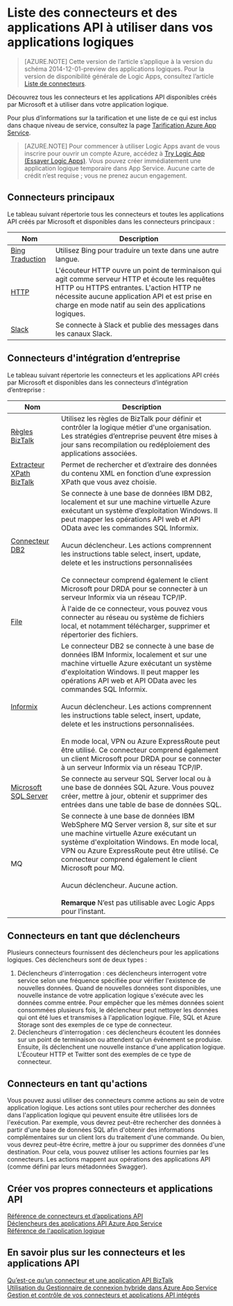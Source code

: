 <properties
    pageTitle="Liste des connecteurs et applications API disponibles | Microsoft Azure App Service"
    description="En savoir plus sur les connecteurs et les applications API dans Azure App Service"
    services="logic-apps"
    documentationCenter=""
    authors="MandiOhlinger"
    manager="erikre"
    editor="cgronlun"/>

<tags
    ms.service="logic-apps"
    ms.workload="integration"
    ms.tgt_pltfrm="na"
    ms.devlang="na"
    ms.topic="get-started-article"
    ms.date="09/01/2016"
    ms.author="mandia"/>



# <a name="list-of-connectors-and-api-apps-to-use-in-your-logic-apps"></a>Liste des connecteurs et des applications API à utiliser dans vos applications logiques
>[AZURE.NOTE] Cette version de l’article s’applique à la version du schéma 2014-12-01-preview des applications logiques. Pour la version de disponibilité générale de Logic Apps, consultez l’article [Liste de connecteurs](../connectors/apis-list.md).

Découvrez tous les connecteurs et les applications API disponibles créés par Microsoft et à utiliser dans votre application logique.

Pour plus d’informations sur la tarification et une liste de ce qui est inclus dans chaque niveau de service, consultez la page [Tarification Azure App Service](https://azure.microsoft.com/pricing/details/app-service/).

> [AZURE.NOTE] Pour commencer à utiliser Logic Apps avant de vous inscrire pour ouvrir un compte Azure, accédez à [Try Logic App (Essayer Logic Apps)](https://tryappservice.azure.com/?appservice=logic). Vous pouvez créer immédiatement une application logique temporaire dans App Service. Aucune carte de crédit n’est requise ; vous ne prenez aucun engagement.

## <a name="core-connectors"></a>Connecteurs principaux
Le tableau suivant répertorie tous les connecteurs et toutes les applications API créés par Microsoft et disponibles dans les connecteurs principaux :

Nom | Description
--- | ---
[Bing Traduction](https://azure.microsoft.com/marketplace/partners/bing/microsofttranslator/) | Utilisez Bing pour traduire un texte dans une autre langue.
[HTTP](app-service-logic-connector-http.md) | L'écouteur HTTP ouvre un point de terminaison qui agit comme serveur HTTP et écoute les requêtes HTTP ou HTTPS entrantes. L'action HTTP ne nécessite aucune application API et est prise en charge en mode natif au sein des applications logiques.
[Slack](app-service-logic-connector-slack.md) | Se connecte à Slack et publie des messages dans les canaux Slack.


## <a name="enterprise-integration-connectors"></a>Connecteurs d'intégration d’entreprise
Le tableau suivant répertorie les connecteurs et les applications API créés par Microsoft et disponibles dans les connecteurs d’intégration d’entreprise :

Nom  | Description
------------- | -------------
[Règles BizTalk](app-service-logic-use-biztalk-rules.md) | Utilisez les règles de BizTalk pour définir et contrôler la logique métier d'une organisation. Les stratégies d’entreprise peuvent être mises à jour sans recompilation ou redéploiement des applications associées.
[Extracteur XPath BizTalk](app-service-logic-xpath-extract.md) | Permet de rechercher et d’extraire des données du contenu XML en fonction d’une expression XPath que vous avez choisie.
[Connecteur DB2](app-service-logic-connector-db2.md) | Se connecte à une base de données IBM DB2, localement et sur une machine virtuelle Azure exécutant un système d’exploitation Windows. Il peut mapper les opérations API web et API OData avec les commandes SQL Informix. <br/><br/>Aucun déclencheur. Les actions comprennent les instructions table select, insert, update, delete et les instructions personnalisées<br/><br/>Ce connecteur comprend également le client Microsoft pour DRDA pour se connecter à un serveur Informix via un réseau TCP/IP.
[File](app-service-logic-connector-file.md) | À l'aide de ce connecteur, vous pouvez vous connecter au réseau ou système de fichiers local, et notamment télécharger, supprimer et répertorier des fichiers.
[Informix](app-service-logic-connector-informix.md) | Le connecteur DB2 se connecte à une base de données IBM Informix, localement et sur une machine virtuelle Azure exécutant un système d'exploitation Windows. Il peut mapper les opérations API web et API OData avec les commandes SQL Informix.<br/><br/>Aucun déclencheur. Les actions comprennent les instructions table select, insert, update, delete et les instructions personnalisées.<br/><br/>En mode local, VPN ou Azure ExpressRoute peut être utilisé. Ce connecteur comprend également un client Microsoft pour DRDA pour se connecter à un serveur Informix via un réseau TCP/IP.
[Microsoft SQL Server](app-service-logic-connector-sql.md) | Se connecte au serveur SQL Server local ou à une base de données SQL Azure. Vous pouvez créer, mettre à jour, obtenir et supprimer des entrées dans une table de base de données SQL.
MQ | Se connecte à une base de données IBM WebSphere MQ Server version 8, sur site et sur une machine virtuelle Azure exécutant un système d'exploitation Windows. En mode local, VPN ou Azure ExpressRoute peut être utilisé. Ce connecteur comprend également le client Microsoft pour MQ.<br/><br/>Aucun déclencheur. Aucune action.<br/><br/>**Remarque** N’est pas utilisable avec Logic Apps pour l’instant.

## <a name="connectors-as-triggers"></a>Connecteurs en tant que déclencheurs
Plusieurs connecteurs fournissent des déclencheurs pour les applications logiques. Ces déclencheurs sont de deux types :

1. Déclencheurs d'interrogation : ces déclencheurs interrogent votre service selon une fréquence spécifiée pour vérifier l'existence de nouvelles données. Quand de nouvelles données sont disponibles, une nouvelle instance de votre application logique s'exécute avec les données comme entrée. Pour empêcher que les mêmes données soient consommées plusieurs fois, le déclencheur peut nettoyer les données qui ont été lues et transmises à l'application logique. File, SQL et Azure Storage sont des exemples de ce type de connecteur.
2. Déclencheurs d'interrogation : ces déclencheurs écoutent les données sur un point de terminaison ou attendent qu'un événement se produise. Ensuite, ils déclenchent une nouvelle instance d'une application logique. L'Écouteur HTTP et Twitter sont des exemples de ce type de connecteur.

## <a name="connectors-as-actions"></a>Connecteurs en tant qu'actions
Vous pouvez aussi utiliser des connecteurs comme actions au sein de votre application logique. Les actions sont utiles pour rechercher des données dans l'application logique qui peuvent ensuite être utilisées lors de l'exécution. Par exemple, vous devrez peut-être rechercher des données à partir d'une base de données SQL afin d'obtenir des informations complémentaires sur un client lors du traitement d'une commande. Ou bien, vous devrez peut-être écrire, mettre à jour ou supprimer des données d'une destination. Pour cela, vous pouvez utiliser les actions fournies par les connecteurs. Les actions mappent aux opérations des applications API (comme défini par leurs métadonnées Swagger).

## <a name="create-your-own-connectors-and-api-apps"></a>Créer vos propres connecteurs et applications API
[Référence de connecteurs et d’applications API](http://aka.ms/appservicesconnectorreference)  
[Déclencheurs des applications API Azure App Service](../app-service-api/app-service-api-dotnet-triggers.md)  
[Référence de l'application logique](https://msdn.microsoft.com/library/azure/dn948510.aspx)

## <a name="more-on-connectors-and-api-apps"></a>En savoir plus sur les connecteurs et les applications API
[Qu’est-ce qu’un connecteur et une application API BizTalk](app-service-logic-what-are-biztalk-api-apps.md)  
[Utilisation du Gestionnaire de connexion hybride dans Azure App Service](app-service-logic-hybrid-connection-manager.md)  
[Gestion et contrôle de vos connecteurs et applications API intégrés](app-service-logic-monitor-your-connectors.md)



<!--HONumber=Oct16_HO2-->


